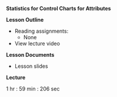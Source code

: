 ﻿**Statistics for Control Charts for Attributes**

**Lesson Outline**

-   Reading assignments:
    -   None
-   View lecture video

**Lesson Documents**

-   Lesson slides

**Lecture**

1 hr : 59 min : 206 sec
